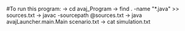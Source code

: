 #To run this program:
-> cd avaj_Program
-> find . -name "*.java" >> sources.txt
-> javac -sourcepath @sources.txt
-> java avajLauncher.main.Main scenario.txt
-> cat simulation.txt
